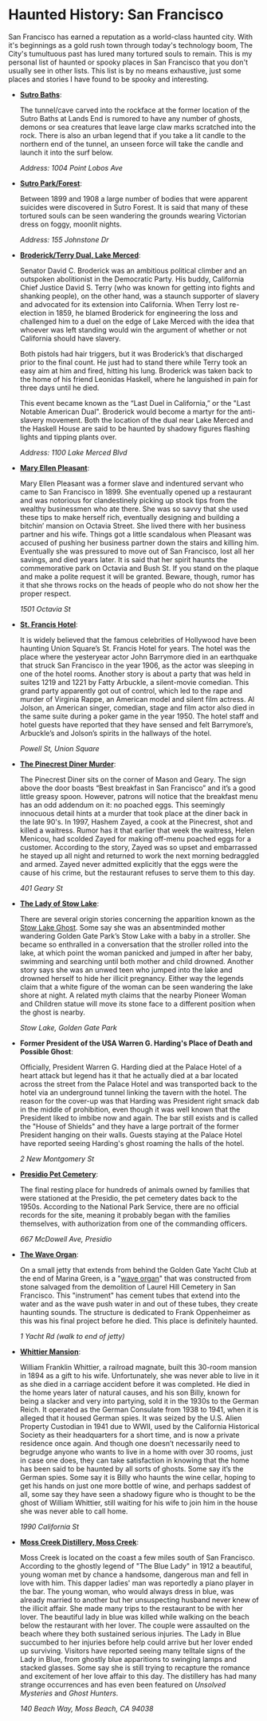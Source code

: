 # Haunted History: San Francisco 

San Francisco has earned a reputation as a world-class haunted city. With it's beginnings as a gold rush town through today's technology boom, The City's tumultuous past has lured many tortured souls to remain. This is my personal list of haunted or spooky places in San Francisco that you don't usually see in other lists. This list is by no means exhaustive, just some places and stories I have found to be spooky and interesting.

* **[Sutro Baths](https://www.nps.gov/goga/learn/historyculture/sutro-baths.htm)**: 

    The tunnel/cave carved into the rockface at the former location of the Sutro Baths at Lands End is rumored to have any number of ghosts, demons or sea creatures that leave large claw marks scratched into the rock.  There is also an urban legend that if you take a lit candle to the northern end of the tunnel, an unseen force will take the candle and launch it into the surf below.

    <address>Address: 1004 Point Lobos Ave</address>

* **[Sutro Park/Forest](https://www.outsidelands.org/sutro-ghosts.php)**: 

    Between 1899 and 1908 a large number of bodies that were apparent suicides were discovered in Sutro Forest. It is said that many of these tortured souls can be seen wandering the grounds wearing Victorian dress on foggy, moonlit nights.

    <address>Address: 155 Johnstone Dr</address>

* **[Broderick/Terry Dual, Lake Merced](https://en.wikipedia.org/wiki/Broderick%E2%80%93Terry_duel)**: 

    Senator David C. Broderick was an ambitious political climber and an outspoken abolitionist in the Democratic Party. His buddy, California Chief Justice David S. Terry (who was known for getting into fights and shanking people), on the other hand, was a staunch supporter of slavery and advocated for its extension into California. When Terry lost re-election in 1859, he blamed Broderick for engineering the loss and challenged him to a duel on the edge of Lake Merced with the idea that whoever was left standing would win the argument of whether or not California should have slavery.

    Both pistols had hair triggers, but it was Broderick’s that discharged prior to the final count. He just had to stand there while Terry took an easy aim at him and fired, hitting his lung. Broderick was taken back to the home of his friend Leonidas Haskell, where he languished in pain for three days until he died.

    This event became known as the “Last Duel in California,” or the "Last Notable American Dual". Broderick would become a martyr for the anti-slavery movement. Both the location of the dual near Lake Merced and the Haskell House are said to be haunted by shadowy figures flashing lights and tipping plants over.

    <address>Address: 1100 Lake Merced Blvd</address>

* **[Mary Ellen Pleasant](https://en.wikipedia.org/wiki/Mary_Ellen_Pleasant)**: 

    Mary Ellen Pleasant was a former slave and indentured servant who came to San Francisco in 1899. She eventually opened up a restaurant and was notorious for clandestinely picking up stock tips from the wealthy businessmen who ate there. She was so savvy that she used these tips to make herself rich, eventually designing and building a bitchin’ mansion on Octavia Street. She lived there with her business partner and his wife. Things got a little scandalous when Pleasant was accused of pushing her business partner down the stairs and killing him. Eventually she was pressured to move out of San Francisco, lost all her savings, and died years later. It is said that her spirit haunts the commemorative park on Octavia and Bush St. If you stand on the plaque and make a polite request it will be granted. Beware, though, rumor has it that she throws rocks on the heads of people who do not show her the proper respect.

    <address>1501 Octavia St</address>

* **[St. Francis Hotel](https://en.wikipedia.org/wiki/Westin_St._Francis)**:

    It is widely believed that the famous celebrities of Hollywood have been haunting Union Square’s St. Francis Hotel for years. The hotel was the place where the yesteryear actor John Barrymore died in an earthquake that struck San Francisco in the year 1906, as the actor was sleeping in one of the hotel rooms. Another story is about a party that was held in suites 1219 and 1221 by Fatty Arbuckle, a silent-movie comedian. This grand party apparently got out of control, which led to the rape and murder of Virginia Rappe, an American model and silent film actress. Al Jolson, an American singer, comedian, stage and film actor also died in the same suite during a poker game in the year 1950. The hotel staff and hotel guests have reported that they have sensed and felt Barrymore’s, Arbuckle’s and Jolson’s spirits in the hallways of the hotel.

    <address>Powell St, Union Square</address>

* **[The Pinecrest Diner Murder](https://en.wikipedia.org/wiki/Pinecrest_Diner)**:

    The Pinecrest Diner sits on the corner of Mason and Geary. The sign above the door boasts “Best breakfast in San Francisco” and it’s a good little greasy spoon. However, patrons will notice that the breakfast menu has an odd addendum on it: no poached eggs. This seemingly innocuous detail hints at a murder that took place at the diner back in the late 90's.  In 1997, Hashem Zayed, a cook at the Pinecrest, shot and killed a waitress. Rumor has it that earlier that week the waitress, Helen Menicou, had scolded Zayed for making off-menu poached eggs for a customer. According to the story, Zayed was so upset and embarrassed he stayed up all night and returned to work the next morning bedraggled and armed. Zayed never admitted explicitly that the eggs were the cause of his crime, but the restaurant refuses to serve them to this day. 

    <address>401 Geary St</address>

* **[The Lady of Stow Lake](https://goldengatepark.com/stow-lake-ghost.html)**:

    There are several origin stories concerning the apparition known as the [Stow Lake Ghost](https://goldengatepark.com/stow-lake-ghost.html).  Some say she was an absentminded mother wandering Golden Gate Park’s Stow Lake with a baby in a stroller. She became so enthralled in a conversation that the stroller rolled into the lake, at which point the woman panicked and jumped in after her baby, swimming and searching until both mother and child drowned. Another story says she was an unwed teen who jumped into the lake and drowned herself to hide her illicit pregnancy. Either way the legends claim that a white figure of the woman can be seen wandering the lake shore at night. A related myth claims that the nearby Pioneer Woman and Children statue will move its stone face to a different position when the ghost is nearby.

    <address>Stow Lake, Golden Gate Park</address>

* **Former President of the USA Warren G. Harding's Place of Death and Possible Ghost**:

    Officially, President Warren G. Harding died at the Palace Hotel of a heart attack but legend has it that he actually died at a bar located across the street from the Palace Hotel and was transported back to the hotel via an underground tunnel linking the tavern with the hotel.  The reason for the cover-up was that Harding was President right smack dab in the middle of prohibition, even though it was well known that the President liked to imbibe now and again.  The bar still exists and is called the "House of Shields" and they have a large portrait of the former President hanging on their walls. Guests staying at the Palace Hotel have reported seeing Harding's ghost roaming the halls of the hotel.

    <address>2 New Montgomery St</address>

* **[Presidio Pet Cemetery](https://www.nps.gov/places/000/presidio-pet-cemetery.htm)**:

    The final resting place for hundreds of animals owned by families that were stationed at the Presidio, the pet cemetery dates back to the 1950s. According to the National Park Service, there are no official records for the site, meaning it probably began with the families themselves, with authorization from one of the commanding officers.

    <address>667 McDowell Ave, Presidio</address>

* **[The Wave Organ](https://en.wikipedia.org/wiki/Wave_Organ)**:
 
    On a small jetty that extends from behind the Golden Gate Yacht Club at the end of Marina Green, is a "[wave organ](https://en.wikipedia.org/wiki/Wave_Organ)" that was constructed from stone salvaged from the demolition of Laurel Hill Cemetery in San Francisco.  This "instrument" has cement tubes that extend into the water and as the wave push water in and out of these tubes, they create haunting sounds.  The structure is dedicated to Frank Oppenheimer as this was his final project before he died.  This place is definitely haunted.

    <address>1 Yacht Rd (walk to end of jetty)</address>

* **[Whittier Mansion](https://noehill.com/sf/landmarks/sf075.asp)**:

    William Franklin Whittier, a railroad magnate, built this 30-room mansion in 1894 as a gift to his wife.  Unfortunately, she was never able to live in it as she died in a carriage accident before it was completed. He died in the home years later of natural causes, and his son Billy, known for being a slacker and very into partying, sold it in the 1930s to the German Reich. It operated as the German Consulate from 1938 to 1941, when it is alleged that it housed German spies. It was seized by the U.S. Alien Property Custodian in 1941 due to WWII, used by the California Historical Society as their headquarters for a short time, and is now a private residence once again. And though one doesn’t necessarily need to begrudge anyone who wants to live in a home with over 30 rooms, just in case one does, they can take satisfaction in knowing that the home has been said to be haunted by all sorts of ghosts. Some say it’s the German spies. Some say it is Billy who haunts the wine cellar, hoping to get his hands on just one more bottle of wine, and perhaps saddest of all, some say they have seen a shadowy figure who is thought to be the ghost of William Whittier, still waiting for his wife to join him in the house she was never able to call home.

    <address>1990 California St</address>

* **[Moss Creek Distillery, Moss Creek](https://mossbeachdistillery.com/history-ghost/)**:

    Moss Creek is located on the coast a few miles south of San Francisco.  According to the ghostly legend of "The Blue Lady" in 1912 a beautiful, young woman met by chance a handsome, dangerous man and fell in love with him. This dapper ladies' man was reportedly a piano player in the bar.  The young woman, who would always dress in blue, was already married to another but her unsuspecting husband never knew of the illicit affair.  She made many trips to the restaurant to be with her lover.
The beautiful lady in blue was killed while walking on the beach below the restaurant with her lover. The couple were assaulted on the beach where they both sustained serious injuries.  The Lady in Blue succumbed to her injuries before help could arrive but her lover ended up surviving.  Visitors have reported seeing many telltale signs of the Lady in Blue, from ghostly blue apparitions to swinging lamps and stacked glasses.  Some say she is still trying to recapture the romance and excitement of her love affair to this day.  The distillery has had many strange occurrences and has even been featured on *Unsolved Mysteries* and *Ghost Hunters*.

    <address>140 Beach Way, Moss Beach, CA 94038</address>


